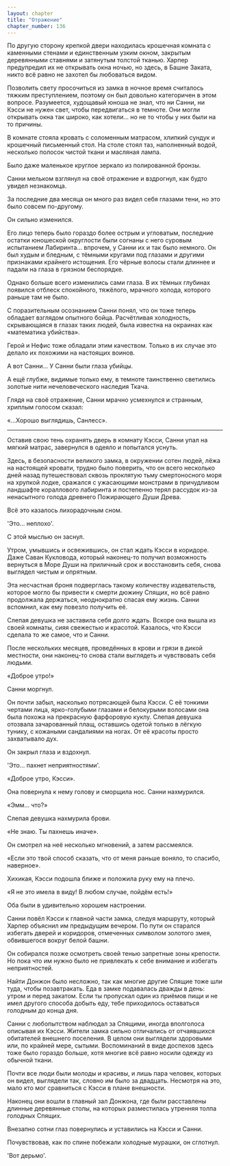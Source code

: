 ```yaml
---
layout: chapter
title: "Отражение"
chapter_number: 136
---
```


По другую сторону крепкой двери находилась крошечная комната с каменными стенами и единственным узким окном, закрытым деревянными ставнями и затянутым толстой тканью. Харпер предупредил их не открывать окна ночью, но здесь, в Башне Заката, никто всё равно не захотел бы любоваться видом.

Позволить свету просочиться из замка в ночное время считалось тяжким преступлением, поэтому он был довольно категоричен в этом вопросе. Разумеется, худощавый юноша не знал, что ни Санни, ни Кэсси не нужен свет, чтобы передвигаться в темноте. Они могли открывать окна так широко, как хотели... но не то чтобы у них были на то причины.

В комнате стояла кровать с соломенным матрасом, хлипкий сундук и крошечный письменный стол. На столе стоял таз, наполненный водой, несколько полосок чистой ткани и масляная лампа.

Было даже маленькое круглое зеркало из полированной бронзы.

Санни мельком взглянул на своё отражение и вздрогнул, как будто увидел незнакомца.

За последние два месяца он много раз видел себя глазами тени, но это было совсем по-другому.

Он сильно изменился.

Его лицо теперь было гораздо более острым и угловатым, последние остатки юношеской округлости были согнаны с него суровым испытанием Лабиринта... впрочем, у Санни их и так было немного. Он был худым и бледным, с тёмными кругами под глазами и другими признаками крайнего истощения. Его чёрные волосы стали длиннее и падали на глаза в грязном беспорядке.

Однако больше всего изменились сами глаза. В их тёмных глубинах появился отблеск спокойного, тяжёлого, мрачного холода, которого раньше там не было.

С поразительным осознанием Санни понял, что он тоже теперь обладает взглядом опытного бойца. Расчётливая холодность, скрывающаяся в глазах таких людей, была известна на окраинах как «математика убийства».

Герой и Нефис тоже обладали этим качеством. Только в их случае это делало их похожими на настоящих воинов.

А вот Санни... У Санни были глаза убийцы.

А ещё глубже, видимые только ему, в темноте таинственно светились золотые нити нечеловеческого наследия Ткача.

Глядя на своё отражение, Санни мрачно усмехнулся и странным, хриплым голосом сказал:

«...Хорошо выглядишь, Санлесс».

***

Оставив свою тень охранять дверь в комнату Кэсси, Санни упал на мягкий матрас, завернулся в одеяло и попытался уснуть.

Здесь, в безопасности великого замка, в окружении сотен людей, лёжа на настоящей кровати, трудно было поверить, что он всего несколько дней назад путешествовал сквозь проклятую тьму смертоносного моря на хрупкой лодке, сражался с ужасающими монстрами в причудливом ландшафте кораллового лабиринта и постепенно терял рассудок из-за ненасытного голода древнего Пожирающего Души Древа.

Всё это казалось лихорадочным сном.

'Это... неплохо'.

С этой мыслью он заснул.

Утром, умывшись и освежившись, он стал ждать Кэсси в коридоре. Даже Саван Кукловода, который наконец-то получил возможность вернуться в Море Души на приличный срок и восстановить себя, снова выглядел чистым и опрятным.

Эта несчастная броня подверглась такому количеству издевательств, которое могло бы привести к смерти дюжину Спящих, но всё равно продолжала держаться, неоднократно спасая ему жизнь. Санни вспомнил, как ему повезло получить её.

Слепая девушка не заставила себя долго ждать. Вскоре она вышла из своей комнаты, сияя свежестью и красотой. Казалось, что Кэсси сделала то же самое, что и Санни.

После нескольких месяцев, проведённых в крови и грязи в дикой местности, они наконец-то снова стали выглядеть и чувствовать себя людьми.

«Доброе утро!»

Санни моргнул.

Он почти забыл, насколько потрясающей была Кэсси. С её тонкими чертами лица, ярко-голубыми глазами и белокурыми волосами она была похожа на прекрасную фарфоровую куклу. Слепая девушка отозвала зачарованный плащ, оставшись одетой только в лёгкую тунику, с кожаными сандалиями на ногах. От её красоты просто захватывало дух.

Он закрыл глаза и вздохнул.

'Это... пахнет неприятностями'.

«Доброе утро, Кэсси».

Она повернула к нему голову и сморщила нос. Санни нахмурился.

«Эмм... что?»

Слепая девушка нахмурила брови.

«Не знаю. Ты пахнешь иначе».

Он смотрел на неё несколько мгновений, а затем рассмеялся.

«Если это твой способ сказать, что от меня раньше воняло, то спасибо, наверное».

Хихикая, Кэсси подошла ближе и положила руку ему на плечо.

«Я не это имела в виду! В любом случае, пойдём есть!»

Оба были в удивительно хорошем настроении.

Санни повёл Кэсси к главной части замка, следуя маршруту, который Харпер объяснил им предыдущим вечером. По пути он старался избегать дверей и коридоров, отмеченных символом золотого змея, обвившегося вокруг белой башни.

Он собирался позже осмотреть своей тенью запретные зоны крепости. Но пока что им нужно было не привлекать к себе внимание и избегать неприятностей.

Найти Донжон было несложно, так как многие другие Спящие тоже шли туда, чтобы позавтракать. Еда в замке подавалась дважды в день: утром и перед закатом. Если ты пропускал один из приёмов пищи и не имел другого способа добыть еду, тебе приходилось оставаться голодным до конца дня.

Санни с любопытством наблюдал за Спящими, иногда вполголоса описывая их Кэсси. Жители замка сильно отличались от отчаявшихся обитателей внешнего поселения. В целом они выглядели здоровыми или, по крайней мере, сытыми. Воспоминаний в виде доспехов здесь тоже было гораздо больше, хотя многие всё равно носили одежду из обычной ткани.

Почти все люди были молоды и красивы, и лишь пара человек, которых он видел, выглядели так, словно им было за двадцать. Несмотря на это, мало кто мог сравниться с Кэсси в плане внешности.

Наконец они вошли в главный зал Донжона, где были расставлены длинные деревянные столы, на которых разместилась утренняя толпа голодных Спящих.

Внезапно сотни глаз повернулись и уставились на Кэсси и Санни.

Почувствовав, как по спине побежали холодные мурашки, он сглотнул.

'Вот дерьмо'.
